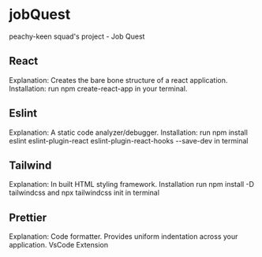 # jobQuest
peachy-keen squad's project - Job Quest

## React 
Explanation: Creates the bare bone structure of a react application. 
Installation: run npm create-react-app in your terminal.

## Eslint
Explanation: A static code analyzer/debugger. 
Installation: run npm install eslint eslint-plugin-react eslint-plugin-react-hooks --save-dev in terminal

## Tailwind
Explanation: In built HTML styling framework.
Installation run npm install -D tailwindcss
             and npx tailwindcss init in terminal
             
## Prettier
Explanation: Code formatter. Provides uniform indentation across your application.
VsCode Extension
